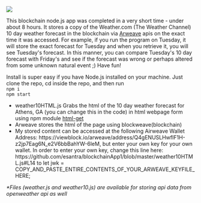 <html>
<img src="https://images.pexels.com/photos/847483/pexels-photo-847483.jpeg?auto=compress&cs=tinysrgb&dpr=2&h=650&w=940"/>
<p>
This blockchain node.js app was completed in a very short time - under about 8 hours. It stores a copy of the Weather.com (The Weather Channel) 10 day weather forecast in the blockchain via <a href="https://docs.arweave.org/developers/">Arweave</a> apis on the exact time it was accessed. For example, if you run the program on Tuesday, it will store the exact forecast for Tuesday and when you retrieve it, you will see Tuesday's forecast. In this manner, you can compare Tuesday's 10 day forecast with Friday's and see if the forecast was wrong or perhaps altered from some unknown natural event ;) Have fun!
</p>
  
Install is super easy if you have Node.js installed on your machine. Just clone the repo, cd inside the repo, and then run
<br/>
      ```npm i```
<br/>
      ```npm start```

<p>
  <ul>
    <li>weather10HTML.js Grabs the html of the 10 day weather forecast for Athens, GA (you can change this in the code) in html webpage form using npm module <a href="https://www.npmjs.com/package/html-get">html-get</a></li>
    <li>Arweave stores the html of the page using blockweave(blockchain)</li>
    <li>My stored content can be accessed at the following Airweave Wallet Address: https://viewblock.io/arweave/address/Q4gENUSLHwfIF1H-z2jp7Eag6N_e2V6bbBahYW-6leM, but enter your own key for your own wallet. In order to enter your own key, change this line here: https://github.com/esantra/blockchainApp1/blob/master/weather10HTML.js#L14 to let jwk = COPY_AND_PASTE_ENTIRE_CONTENTS_OF_YOUR_ARWEAVE_KEYFILE_HERE;
  </ul>
</p>
</html>

<i>*Files (weather.js and weather10.js) are available for storing api data from openweather api as well</i>
